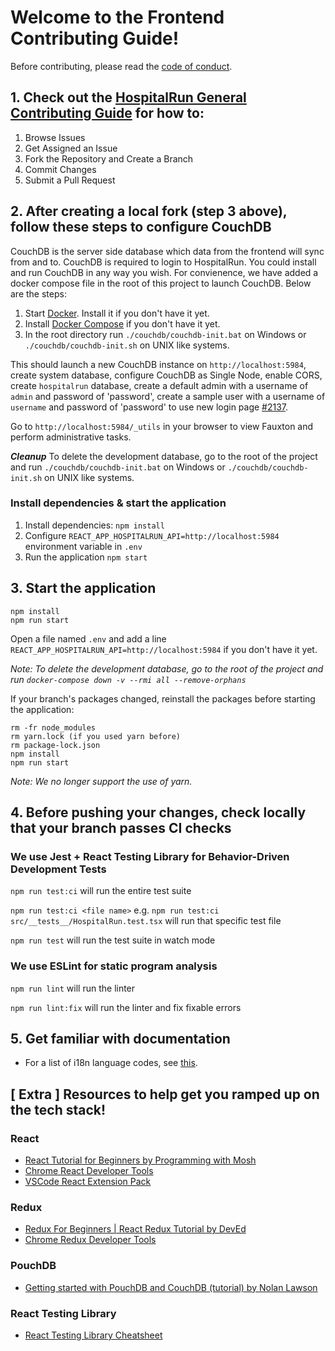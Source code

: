 # Welcome to the Frontend Contributing Guide!

Before contributing, please read the [code of conduct](https://github.com/HospitalRun/hospitalrun/blob/master/.github/CODE_OF_CONDUCT.md).

## 1. Check out the [HospitalRun General Contributing Guide](https://github.com/HospitalRun/hospitalrun/blob/master/.github/CONTRIBUTING.md) for how to:

1.  Browse Issues
2.  Get Assigned an Issue
3.  Fork the Repository and Create a Branch
4.  Commit Changes
5.  Submit a Pull Request

## 2. After creating a local fork (step 3 above), follow these steps to configure CouchDB

CouchDB is the server side database which data from the frontend will sync from and to. CouchDB is required to login
to HospitalRun. You could install and run CouchDB in any way you wish. For convienence, we have added a docker compose file in the
root of this project to launch CouchDB. Below are the steps:

1. Start [Docker](https://docs.docker.com/get-docker/). Install it if you don't have it yet.
2. Install [Docker Compose](https://docs.docker.com/compose/install/) if you don't have it yet.
3. In the root directory run `./couchdb/couchdb-init.bat` on Windows or `./couchdb/couchdb-init.sh` on UNIX like systems.

This should launch a new CouchDB instance on `http://localhost:5984`, create system database, configure CouchDB as Single Node, enable CORS, create `hospitalrun` database, create a default admin with a username of `admin` and password of 'password', create a sample user with a username of `username` and password of 'password' to use new login page [#2137](https://github.com/HospitalRun/hospitalrun-frontend/pull/2137).

Go to `http://localhost:5984/_utils` in your browser to view Fauxton and perform administrative tasks.

**_Cleanup_**
To delete the development database, go to the root of the project and run `./couchdb/couchdb-init.bat` on Windows or `./couchdb/couchdb-init.sh` on UNIX like systems.

### Install dependencies & start the application

1. Install dependencies: `npm install`
2. Configure `REACT_APP_HOSPITALRUN_API=http://localhost:5984` environment variable in `.env`
3. Run the application `npm start`

## 3. Start the application

```
npm install
npm run start
```

Open a file named `.env` and add a line `REACT_APP_HOSPITALRUN_API=http://localhost:5984` if you don't have it yet.

_Note: To delete the development database, go to the root of the project and run `docker-compose down -v --rmi all --remove-orphans`_

If your branch's packages changed, reinstall the packages before starting the application:

```
rm -fr node_modules
rm yarn.lock (if you used yarn before)
rm package-lock.json
npm install
npm run start
```

_Note: We no longer support the use of yarn._

## 4. Before pushing your changes, check locally that your branch passes CI checks

### We use Jest + React Testing Library for Behavior-Driven Development Tests

`npm run test:ci` will run the entire test suite

`npm run test:ci <file name>` e.g. `npm run test:ci src/__tests__/HospitalRun.test.tsx` will run that specific test file

`npm run test` will run the test suite in watch mode

### We use ESLint for static program analysis

`npm run lint` will run the linter

`npm run lint:fix` will run the linter and fix fixable errors

## 5. Get familiar with documentation

- For a list of i18n language codes, see [this](https://github.com/HospitalRun/hospitalrun-frontend/tree/master/src/locales/README.md).

## [ Extra ] Resources to help get you ramped up on the tech stack!

### React

- [React Tutorial for Beginners by
  Programming with Mosh](https://www.youtube.com/watch?v=Ke90Tje7VS0)
- [Chrome React Developer Tools](https://chrome.google.com/webstore/detail/react-developer-tools/fmkadmapgofadopljbjfkapdkoienihi?hl=en)
- [VSCode React Extension Pack](https://marketplace.visualstudio.com/items?itemName=jawandarajbir.react-vscode-extension-pack)

### Redux

- [Redux For Beginners | React Redux Tutorial by DevEd](https://youtu.be/CVpUuw9XSjY)
- [Chrome Redux Developer Tools](https://chrome.google.com/webstore/detail/redux-devtools/lmhkpmbekcpmknklioeibfkpmmfibljd?hl=en)

### PouchDB

- [Getting started with PouchDB and CouchDB (tutorial) by Nolan Lawson](https://youtu.be/-Z7UF2TuSp0)

### React Testing Library

- [React Testing Library Cheatsheet](https://testing-library.com/docs/react-testing-library/cheatsheet/)
